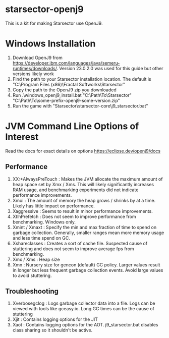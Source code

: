 # starsector-openj9
This is a kit for making Starsector use OpenJ9. 

# Windows Installation
1. Download OpenJ9 from https://developer.ibm.com/languages/java/semeru-runtimes/downloads/. Version 23.0.2.0 was used for this guide but other versions likely work
2. Find the path to your Starsector installation location. The default is "C:\Program Files (x86)\Fractal Softworks\Starsector"
3. Copy the path to the OpenJ9 zip you downloaded
4. Run .\windows_openj9_install.bat "C:\Path\To\Starsector" "C:\Path\To\some-prefix-openj9-some-version.zip"
5. Run the game with "Starsector\starsector-core\j9_starsector.bat"

# JVM Command Line Options of Interest
Read the docs for exact details on options https://eclipse.dev/openj9/docs

## Performance
1. XX:+AlwaysPreTouch : Makes the JVM allocate the maximum amount of heap space set by Xmx / Xms. This will likely significantly increases RAM usage, and benchmarking experiments did not indicate performance improvements.
2. Xmoi : The amount of memory the heap grows / shrinks by at a time. Likely has little impact on performance.
3. Xaggressive : Seems to result in minor performance improvements.
4. XtlhPrefetch : Does not seem to improve performance from benchmarking. Windows only.
5. Xmint / Xmaxt : Specify the min and max fraction of time to spend on garbage collection. Generally, smaller ranges mean more memory usage and less time spend on GC.
6. Xshareclasses : Creates a sort of cache file. Suspected cause of stuttering and does not seem to improve average fps from benchmarking.
7. Xmx / Xms : Heap size
8. Xmn : Nursery size for gencon (default) GC policy. Larger values result in longer but less frequent garbage collection events. Avoid large values to avoid stuttering.

## Troubleshooting
1. Xverbosegclog : Logs garbage collector data into a file. Logs can be viewed with tools like gceasy.io. Long GC times can be the cause of stuttering
2. Xjit : Contains logging options for the JIT
3. Xaot : Contains logging options for the AOT. j9_starsector.bat disables class sharing so it shouldn't be active.
